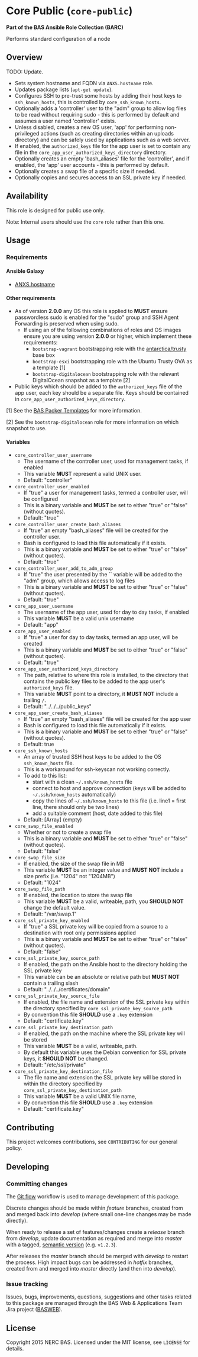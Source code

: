 # Core Public (`core-public`)

**Part of the BAS Ansible Role Collection (BARC)**

Performs standard configuration of a node

## Overview

TODO: Update.

* Sets system hostname and FQDN via `ANXS.hostname` role.
* Updates package lists (`apt-get update`).
* Configures SSH to pre-trust some hosts by adding their host keys to `ssh_known_hosts`, this is controlled by `core_ssh_known_hosts`.
* Optionally adds a 'controller' user to the "adm" group to allow log files to be read without requiring sudo - this is performed by default and assumes a user named 'controller' exists.
* Unless disabled, creates a new OS user, 'app' for performing non-privileged actions (such as creating directories within an uploads directory) and can be safely used by applications such as a web server.
* If enabled, the `authorized_keys` file for the app user is set to contain any file in the `core_app_user_authorized_keys_directory` directory.
* Optionally creates an empty 'bash_aliases' file for the 'controller', and if enabled, the 'app' user accounts - this is performed by default.
* Optionally creates a swap file of a specific size if needed.
* Optionally copies and secures access to an SSL private key if needed.

## Availability

This role is designed for public use only.

Note: Internal users should use the `core` role rather than this one.

## Usage

### Requirements

#### Ansible Galaxy

* [ANXS.hostname](https://galaxy.ansible.com/list#/roles/528)

#### Other requirements

* As of version **2.0.0** any OS this role is applied to **MUST** ensure passwordless sudo is enabled for the "sudo" group and SSH Agent Forwarding is preserved when using sudo.
    * If using an of the following combinations of roles and OS images ensure you are using version **2.0.0** or higher, which implement these requirements:
        * `bootstrap-vagrant` bootstrapping role with the [antarctica/trusty](https://atlas.hashicorp.com/antarctica/boxes/trusty) base box
        * `bootstrap-esxi` bootstrapping role with the Ubuntu Trusty OVA as a template [1]
        * `bootstrap-digitalocean` bootstrapping role with the relevant DigitalOcean snapshot as a template [2]
* Public keys which should be added to the `authorized_keys` file of the app user, each key should be a separate file. Keys should be contained in  `core_app_user_authorized_keys_directory`.

[1] See the [BAS Packer Templates](https://stash.ceh.ac.uk/projects/BASPACK/repos/packer-templates) for more information.

[2] See the `bootstrap-digitalocean` role for more information on which snapshot to use.

#### Variables

* `core_controller_user_username`
	* The username of the controller user, used for management tasks, if enabled
	* This variable **MUST** represent a valid UNIX user.
	* Default: "controller"
* `core_controller_user_enabled`
	* If "true" a user for management tasks, termed a controller user, will be configured
    * This is a binary variable and **MUST** be set to either "true" or "false" (without quotes).
	* Default: "true"
* `core_controller_user_create_bash_aliases`
    * If "true" an empty "bash_aliases" file will be created for the controller user.
    * Bash is configured to load this file automatically if it exists.
    * This is a binary variable and **MUST** be set to either "true" or "false" (without quotes).
    * Default: "true"
* `core_controller_user_add_to_adm_group`
    * If "true" the user presented by the `` variable will be added to the "adm" group, which allows access to log files
    * This is a binary variable and **MUST** be set to either "true" or "false" (without quotes).
    * Default: "true"
* `core_app_user_username`
	* The username of the app user, used for day to day tasks, if enabled
	* This variable **MUST** be a valid unix username
	* Default: "app"
* `core_app_user_enabled`
	* If "true" a user for day to day tasks, termed an app user, will be created
    * This is a binary variable and **MUST** be set to either "true" or "false" (without quotes).
	* Default: "true"
* `core_app_user_authorized_keys_directory`
    * The path, relative to where this role is installed, to the directory that contains the public key files to be added to the app user's `authorized_keys` file.
	* This variable **MUST** point to a directory, it **MUST NOT** include a trailing `/`.
	* Default: "../../../public_keys"
* `core_app_user_create_bash_aliases`
    * If "true" an empty "bash_aliases" file will be created for the app user
    * Bash is configured to load this file automatically if it exists.
    * This is a binary variable and **MUST** be set to either "true" or "false" (without quotes).
    * Default: true
* `core_ssh_known_hosts`
	* An array of trusted SSH host keys to be added to the OS `ssh_known_hosts` file.
	* This is a workaround for ssh-keyscan not working correctly.
    * To add to this list:
        * start with a clean `~/.ssh/known_hosts` file
        * connect to host and approve connection (keys will be added to `~/.ssh/known_hosts` automatically)
        * copy the lines of `~/.ssh/known_hosts` to this file (i.e. line1 = first line, there should only be two lines)
        * add a suitable comment (host, date added to this file)
    * Default: [Array]  (empty)
* `core_swap_file_enabled`
    * Whether or not to create a swap file
    * This is a binary variable and **MUST** be set to either "true" or "false" (without quotes).
    * Default: "false"
* `core_swap_file_size`
    * If enabled, the size of the swap file in MB
    * This variable **MUST** be an integer value and **MUST NOT** include a size prefix (i.e. "1204" not "1204MB")
    * Default: "1024"
* `core_swap_file_path`
    * If enabled, the location to store the swap file
    * This variable **MUST** be a valid, writeable, path, you **SHOULD NOT** change the default value.
    * Default: "/var/swap.1"
* `core_ssl_private_key_enabled`
    * If "true" a SSL private key will be copied from a source to a destination with root only permissions applied
    * This is a binary variable and **MUST** be set to either "true" or "false" (without quotes).
    * Default: "false"
* `core_ssl_private_key_source_path`
    * If enabled, the path on the Ansible host to the directory holding the SSL private key
    * This variable can be an absolute or relative path but **MUST NOT** contain a trailing slash
    * Default: "../../../certificates/domain"
* `core_ssl_private_key_source_file`
    * If enabled, the file name and extension of the SSL private key within the directory specified by `core_ssl_private_key_source_path`
    * By convention this file **SHOULD** use a `.key` extension
    * Default: "certificate.key"
* `core_ssl_private_key_destination_path`
    * If enabled, the path on the machine where the SSL private key will be stored
    * This variable **MUST** be a valid, writeable, path.
    * By default this variable uses the Debian convention for SSL private keys, it **SHOULD NOT** be changed.
    * Default: "/etc/ssl/private"
* `core_ssl_private_key_destination_file`
    * The file name and extension the SSL private key will be stored in within the directory specified by `core_ssl_private_key_destination_path`
    * This variable **MUST** be a valid UNIX file name,
    * By convention this file **SHOULD** use a `.key` extension
    * Default: "certificate.key"

## Contributing

This project welcomes contributions, see `CONTRIBUTING` for our general policy.

## Developing

### Committing changes

The [Git flow](https://www.atlassian.com/git/tutorials/comparing-workflows/gitflow-workflow/) workflow is used to manage development of this package.

Discrete changes should be made within *feature* branches, created from and merged back into *develop* (where small one-line changes may be made directly).

When ready to release a set of features/changes create a *release* branch from *develop*, update documentation as required and merge into *master* with a tagged, [semantic version](http://semver.org/) (e.g. `v1.2.3`).

After releases the *master* branch should be merged with *develop* to restart the process. High impact bugs can be addressed in *hotfix* branches, created from and merged into *master* directly (and then into *develop*).

### Issue tracking

Issues, bugs, improvements, questions, suggestions and other tasks related to this package are managed through the BAS Web & Applications Team Jira project ([BASWEB](https://jira.ceh.ac.uk/browse/BASWEB)).

## License

Copyright 2015 NERC BAS. Licensed under the MIT license, see `LICENSE` for details.
